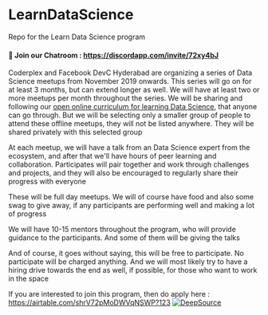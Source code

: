 # LearnDataScience
Repo for the Learn Data Science program 

#### 💬 Join our Chatroom : https://discordapp.com/invite/72xy4bJ

Coderplex and Facebook DevC Hyderabad are organizing a series of Data Science meetups from November 2019 onwards. This series will go on for at least 3 months, but can extend longer as well. We will have at least two or more meetups per month throughout the series. We will be sharing and following our [open online curriculum for learning Data Science](https://github.com/coderplex/LearnDataScience/blob/master/curriculum.md), that anyone can go through. But we will be selecting only a smaller group of people to attend these offline meetups, they will not be listed anywhere. They will be shared privately with this selected group

At each meetup, we will have a talk from an Data Science expert from the ecosystem, and after that we'll have hours of peer learning and collaboration. Participates will pair together and work through challenges and projects, and they will also be encouraged to regularly share their progress with everyone

These will be full day meetups. We will of course have food and also some swag to give away, if any participants are performing well and making a lot of progress

We will have 10-15 mentors throughout the program, who will provide guidance to the participants. And some of them will be giving the talks

And of course, it goes without saying, this will be free to participate. No participate will be charged anything. And we will most likely try to have a hiring drive towards the end as well, if possible, for those who want to work in the space

If you are interested to join this program, then do apply here : https://airtable.com/shrV72pMoDWVqNSWP?123
[![DeepSource](https://static.deepsource.io/deepsource-badge-light.svg)](https://deepsource.io/gh/yashkim24/StackOverflow-assistant-bot/?ref=repository-badge)
